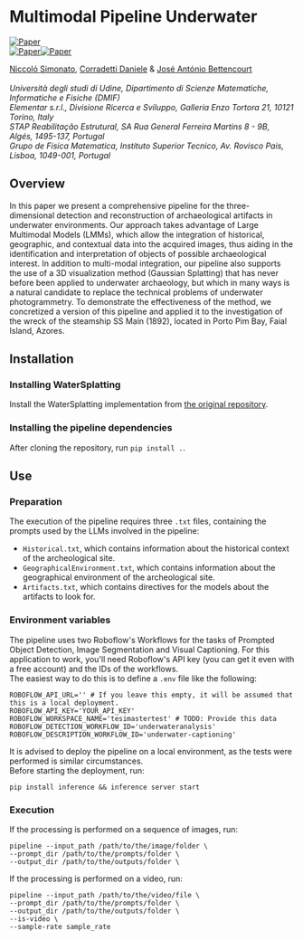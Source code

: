 # Multimodal Pipeline Underwater
[![Paper](https://img.shields.io/badge/CS-Paper-b31b1b?logo=arxiv&logoColor=red)](https://arxiv.org/abs/2406.03207) <br>
[![Paper](https://img.shields.io/badge/3DGS-Underwater-blue)]()[![Paper](https://img.shields.io/badge/version-0.1-yellow)]() <br>

 [Niccoló Simonato](), [Corradetti Daniele](https://ualg.academia.edu/DanieleCorradetti) & [José António Bettencourt]()  <br><br>
*Università degli studi di Udine, Dipartimento di Scienze Matematiche, Informatiche e Fisiche (DMIF)* <br>
*Elementar s.r.l., Divisione Ricerca e Sviluppo, Galleria Enzo Tortora 21, 10121 Torino, Italy*<br>
*STAP Reabilitação Estrutural, SA Rua General Ferreira Martins 8 - 9B,  Algés, 1495-137, Portugal*<br>
*Grupo de Fisica Matematica, Instituto Superior Tecnico, Av. Rovisco Pais, Lisboa, 1049-001, Portugal* <br>



## Overview

In this paper we present a comprehensive pipeline for the three-dimensional detection and reconstruction of archaeological artifacts in underwater environments.
Our approach takes advantage of Large Multimodal Models (LMMs), which allow the integration of historical, geographic, and contextual data into the acquired images, thus aiding in the identification and interpretation of objects of possible archaeological interest.
In addition to multi-modal integration, our pipeline also supports the use of a 3D visualization method (Gaussian Splatting) that has never before been applied to underwater archaeology, but which in many ways is a natural candidate to replace the technical problems of underwater photogrammetry. To demonstrate the effectiveness of the method, we concretized a version of this pipeline and applied it to the investigation of the wreck of the steamship SS Main (1892), located in Porto Pim Bay, Faial Island, Azores.

## Installation

### Installing WaterSplatting

Install the WaterSplatting implementation from [the original repository](https://github.com/water-splatting/water-splatting).

### Installing the pipeline dependencies

After cloning the repository, run `pip install .`.

## Use

### Preparation

The execution of the pipeline requires three `.txt` files, containing the prompts used by the LLMs involved in the pipeline:

* `Historical.txt`, which contains information about the historical context of the archeological site.
* `GeographicalEnvironment.txt`, which contains information about the geographical environment of the archeological site.
* `Artifacts.txt`, which contains directives for the models about the artifacts to look for.

### Environment variables

The pipeline uses two Roboflow's Workflows for the tasks of Prompted Object Detection, Image Segmentation and Visual Captioning. For this application to work, you'll need Roboflow's API key (you can get it even with a free account) and the IDs of the workflows.    
The easiest way to do this is to define a `.env` file like the following:
```
ROBOFLOW_API_URL='' # If you leave this empty, it will be assumed that this is a local deployment.  
ROBOFLOW_API_KEY='YOUR_API_KEY'
ROBOFLOW_WORKSPACE_NAME='tesimastertest' # TODO: Provide this data 
ROBOFLOW_DETECTION_WORKFLOW_ID='underwateranalysis'
ROBOFLOW_DESCRIPTION_WORKFLOW_ID='underwater-captioning'
``` 

It is advised to deploy the pipeline on a local environment, as the tests were performed is similar circumstances.   
Before starting the deployment, run:
```
pip install inference && inference server start
``` 

### Execution

If the processing is performed on a sequence of images, run:

```
pipeline --input_path /path/to/the/image/folder \
--prompt_dir /path/to/the/prompts/folder \
--output_dir /path/to/the/outputs/folder \
```

If the processing is performed on a video, run:


```
pipeline --input_path /path/to/the/video/file \
--prompt_dir /path/to/the/prompts/folder \
--output_dir /path/to/the/outputs/folder \
--is-video \
--sample-rate sample_rate
```


